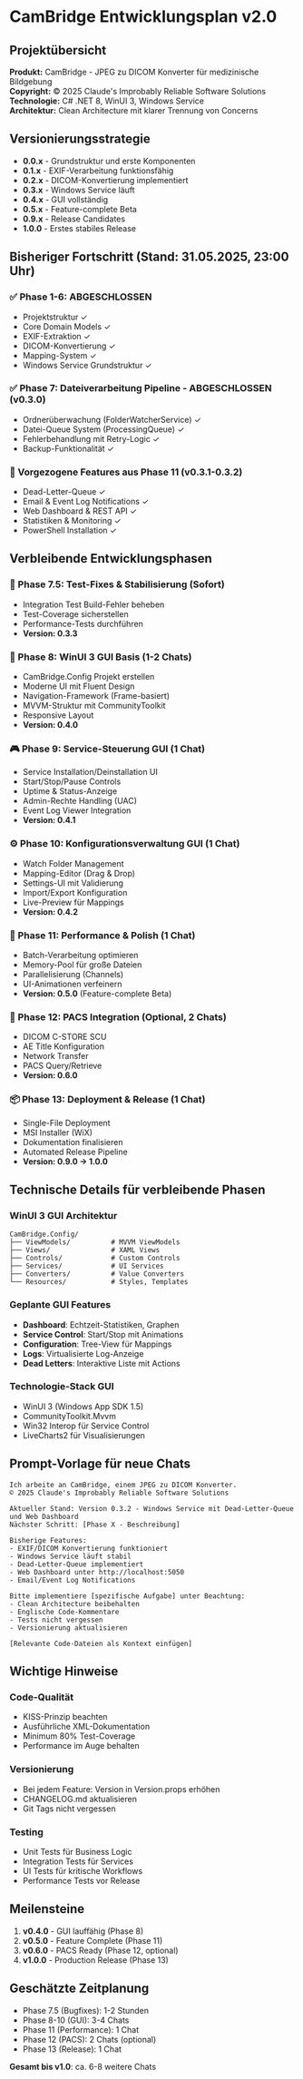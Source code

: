 # CamBridge Entwicklungsplan v2.0

## Projektübersicht
**Produkt:** CamBridge - JPEG zu DICOM Konverter für medizinische Bildgebung  
**Copyright:** © 2025 Claude's Improbably Reliable Software Solutions  
**Technologie:** C# .NET 8, WinUI 3, Windows Service  
**Architektur:** Clean Architecture mit klarer Trennung von Concerns

## Versionierungsstrategie

- **0.0.x** - Grundstruktur und erste Komponenten
- **0.1.x** - EXIF-Verarbeitung funktionsfähig
- **0.2.x** - DICOM-Konvertierung implementiert
- **0.3.x** - Windows Service läuft
- **0.4.x** - GUI vollständig
- **0.5.x** - Feature-complete Beta
- **0.9.x** - Release Candidates
- **1.0.0** - Erstes stabiles Release

## Bisheriger Fortschritt (Stand: 31.05.2025, 23:00 Uhr)

### ✅ Phase 1-6: ABGESCHLOSSEN
- Projektstruktur ✓
- Core Domain Models ✓
- EXIF-Extraktion ✓
- DICOM-Konvertierung ✓
- Mapping-System ✓
- Windows Service Grundstruktur ✓

### ✅ Phase 7: Dateiverarbeitung Pipeline - ABGESCHLOSSEN (v0.3.0)
- Ordnerüberwachung (FolderWatcherService) ✓
- Datei-Queue System (ProcessingQueue) ✓
- Fehlerbehandlung mit Retry-Logic ✓
- Backup-Funktionalität ✓

### 🎯 Vorgezogene Features aus Phase 11 (v0.3.1-0.3.2)
- Dead-Letter-Queue ✓
- Email & Event Log Notifications ✓
- Web Dashboard & REST API ✓
- Statistiken & Monitoring ✓
- PowerShell Installation ✓

## Verbleibende Entwicklungsphasen

### 🐛 Phase 7.5: Test-Fixes & Stabilisierung (Sofort)
- Integration Test Build-Fehler beheben
- Test-Coverage sicherstellen
- Performance-Tests durchführen
- **Version: 0.3.3**

### 📱 Phase 8: WinUI 3 GUI Basis (1-2 Chats)
- CamBridge.Config Projekt erstellen
- Moderne UI mit Fluent Design
- Navigation-Framework (Frame-basiert)
- MVVM-Struktur mit CommunityToolkit
- Responsive Layout
- **Version: 0.4.0**

### 🎮 Phase 9: Service-Steuerung GUI (1 Chat)
- Service Installation/Deinstallation UI
- Start/Stop/Pause Controls
- Uptime & Status-Anzeige
- Admin-Rechte Handling (UAC)
- Event Log Viewer Integration
- **Version: 0.4.1**

### ⚙️ Phase 10: Konfigurationsverwaltung GUI (1 Chat)
- Watch Folder Management
- Mapping-Editor (Drag & Drop)
- Settings-UI mit Validierung
- Import/Export Konfiguration
- Live-Preview für Mappings
- **Version: 0.4.2**

### 🚀 Phase 11: Performance & Polish (1 Chat)
- Batch-Verarbeitung optimieren
- Memory-Pool für große Dateien
- Parallelisierung (Channels)
- UI-Animationen verfeinern
- **Version: 0.5.0** (Feature-complete Beta)

### 🏥 Phase 12: PACS Integration (Optional, 2 Chats)
- DICOM C-STORE SCU
- AE Title Konfiguration
- Network Transfer
- PACS Query/Retrieve
- **Version: 0.6.0**

### 📦 Phase 13: Deployment & Release (1 Chat)
- Single-File Deployment
- MSI Installer (WiX)
- Dokumentation finalisieren
- Automated Release Pipeline
- **Version: 0.9.0 → 1.0.0**

## Technische Details für verbleibende Phasen

### WinUI 3 GUI Architektur
```
CamBridge.Config/
├── ViewModels/          # MVVM ViewModels
├── Views/               # XAML Views
├── Controls/            # Custom Controls
├── Services/            # UI Services
├── Converters/          # Value Converters
└── Resources/           # Styles, Templates
```

### Geplante GUI Features
- **Dashboard**: Echtzeit-Statistiken, Graphen
- **Service Control**: Start/Stop mit Animations
- **Configuration**: Tree-View für Mappings
- **Logs**: Virtualisierte Log-Anzeige
- **Dead Letters**: Interaktive Liste mit Actions

### Technologie-Stack GUI
- WinUI 3 (Windows App SDK 1.5)
- CommunityToolkit.Mvvm
- Win32 Interop für Service Control
- LiveCharts2 für Visualisierungen

## Prompt-Vorlage für neue Chats

```
Ich arbeite an CamBridge, einem JPEG zu DICOM Konverter.
© 2025 Claude's Improbably Reliable Software Solutions

Aktueller Stand: Version 0.3.2 - Windows Service mit Dead-Letter-Queue und Web Dashboard
Nächster Schritt: [Phase X - Beschreibung]

Bisherige Features:
- EXIF/DICOM Konvertierung funktioniert
- Windows Service läuft stabil
- Dead-Letter-Queue implementiert
- Web Dashboard unter http://localhost:5050
- Email/Event Log Notifications

Bitte implementiere [spezifische Aufgabe] unter Beachtung:
- Clean Architecture beibehalten
- Englische Code-Kommentare
- Tests nicht vergessen
- Versionierung aktualisieren

[Relevante Code-Dateien als Kontext einfügen]
```

## Wichtige Hinweise

### Code-Qualität
- KISS-Prinzip beachten
- Ausführliche XML-Dokumentation
- Minimum 80% Test-Coverage
- Performance im Auge behalten

### Versionierung
- Bei jedem Feature: Version in Version.props erhöhen
- CHANGELOG.md aktualisieren
- Git Tags nicht vergessen

### Testing
- Unit Tests für Business Logic
- Integration Tests für Services
- UI Tests für kritische Workflows
- Performance Tests vor Release

## Meilensteine

1. **v0.4.0** - GUI lauffähig (Phase 8)
2. **v0.5.0** - Feature Complete (Phase 11)
3. **v0.6.0** - PACS Ready (Phase 12, optional)
4. **v1.0.0** - Production Release (Phase 13)

## Geschätzte Zeitplanung

- Phase 7.5 (Bugfixes): 1-2 Stunden
- Phase 8-10 (GUI): 3-4 Chats
- Phase 11 (Performance): 1 Chat
- Phase 12 (PACS): 2 Chats (optional)
- Phase 13 (Release): 1 Chat

**Gesamt bis v1.0**: ca. 6-8 weitere Chats